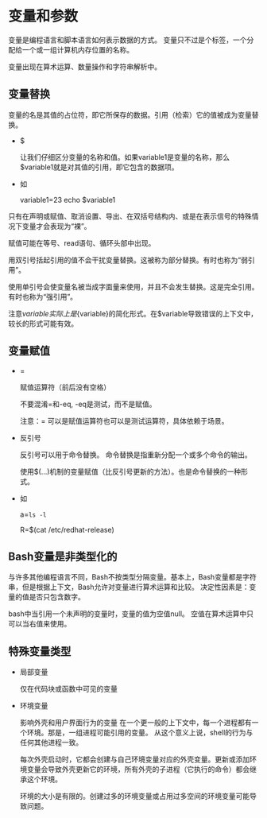 # 变量和参数

变量是编程语言和脚本语言如何表示数据的方式。
变量只不过是个标签，一个分配给一个或一组计算机内存位置的名称。

变量出现在算术运算、数量操作和字符串解析中。

## 变量替换
变量的名是其值的占位符，即它所保存的数据。引用（检索）它的值被成为变量替换。

* $ 

	让我们仔细区分变量的名称和值。如果variable1是变量的名称，那么$variable1就是对其值的引用，即它包含的数据项。

* 如

	variable1=23
	echo $variable1

只有在声明或赋值、取消设置、导出、在双括号结构内、或是在表示信号的特殊情况下变量才会表现为“裸”。 

赋值可能在等号、read语句、循环头部中出现。


用双引号括起引用的值不会干扰变量替换。这被称为部分替换。有时也称为“弱引用”。

使用单引号会使变量名被当成字面量来使用，并且不会发生替换。这是完全引用。有时也称为“强引用”。

注意$variable实际上是${variable}的简化形式。在$variable导致错误的上下文中，较长的形式可能有效。


## 变量赋值

* =

	赋值运算符（前后没有空格）


	不要混淆=和-eq, -eq是测试，而不是赋值。

	注意：= 可以是赋值运算符也可以是测试运算符，具体依赖于场景。


* 反引号

	反引号可以用于命令替换。
	命令替换是指重新分配一个或多个命令的输出。
	
	使用$(...)机制的变量赋值（比反引号更新的方法）。也是命令替换的一种形式。

	
* 如

	a=`ls -l`
	
	R=$(cat /etc/redhat-release)
	
## Bash变量是非类型化的

与许多其他编程语言不同，Bash不按类型分隔变量。基本上，Bash变量都是字符串，但是根据上下文，Bash允许对变量进行算术运算和比较。
决定性因素是：变量的值是否只包含数字。


bash中当引用一个未声明的变量时，变量的值为空值null。
空值在算术运算中只可以当右值来使用。

## 特殊变量类型

* 局部变量


	仅在代码块或函数中可见的变量

* 环境变量
	

	影响外壳和用户界面行为的变量
	在一个更一般的上下文中，每一个进程都有一个环境。那是，一组进程可能引用的变量。
	从这个意义上说，shell的行为与任何其他进程一致。

	每次外壳启动时，它都会创建与自己环境变量对应的外壳变量。更新或添加环境变量会导致外壳更新它的环境，所有外壳的子进程（它执行的命令）都会继承这个环境。

	环境的大小是有限的。创建过多的环境变量或占用过多空间的环境变量可能导致问题。



